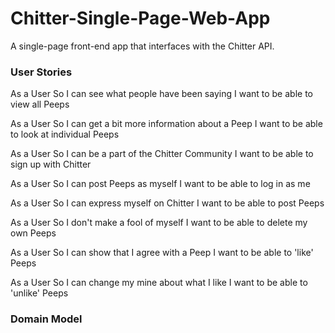 # Chitter-Single-Page-Web-App

A single-page front-end app that interfaces with the Chitter API.

### User Stories

As a User
So I can see what people have been saying
I want to be able to view all Peeps

As a User
So I can get a bit more information about a Peep
I want to be able to look at individual Peeps

As a User
So I can be a part of the Chitter Community
I want to be able to sign up with Chitter

As a User
So I can post Peeps as myself
I want to be able to log in as me

As a User
So I can express myself on Chitter
I want to be able to post Peeps

As a User
So I don't make a fool of myself
I want to be able to delete my own Peeps

As a User
So I can show that I agree with a Peep
I want to be able to 'like' Peeps

As a User
So I can change my mine about what I like
I want to be able to 'unlike' Peeps

### Domain Model
